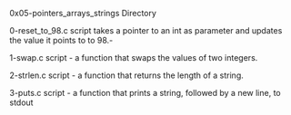 0x05-pointers_arrays_strings Directory

0-reset_to_98.c script takes a pointer to an int as parameter and updates the value it points to to 98.- 

1-swap.c script - a function that swaps the values of two integers.

2-strlen.c script -  a function that returns the length of a string.

3-puts.c script - a function that prints a string, followed by a new line, to stdout
